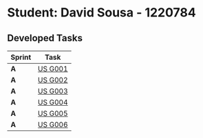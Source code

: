 # Student: David Sousa - 1220784

## Developed Tasks

| Sprint | Task                           |
|--------|--------------------------------|
| **A**  | [US G001](../USG001/README.md) |
| **A**  | [US G002](../USG002/README.md) |
| **A**  | [US G003](../USG003/README.md) |
| **A**  | [US G004](../USG004/README.md) |
| **A**  | [US G005](../USG005/README.md) |
| **A**  | [US G006](../USG006/README.md) |